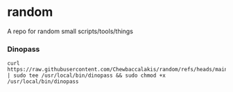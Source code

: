 # random
A repo for random small scripts/tools/things

### Dinopass
```
curl https://raw.githubusercontent.com/Chewbaccalakis/random/refs/heads/main/dinopass | sudo tee /usr/local/bin/dinopass && sudo chmod +x /usr/local/bin/dinopass
```
